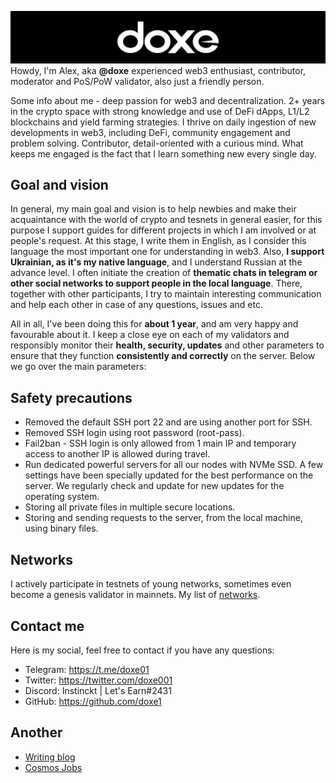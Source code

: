 ![doxe](https://github.com/doxe1/doxe1/blob/main/git-doxe.png)
Howdy, I'm Alex, aka **@doxe** experienced web3 enthusiast, contributor, moderator and PoS/PoW validator, also just a friendly person.

Some info about me - deep passion for web3 and decentralization. 2+ years in the crypto space with strong knowledge and use of DeFi dApps, L1/L2 blockchains and yield farming strategies. I thrive on daily ingestion of new developments in web3, including DeFi, community engagement and problem solving. Contributor, detail-oriented with a curious mind. What keeps me engaged is the fact that I learn something new every single day.

## Goal and vision

In general, my main goal and vision is to help newbies and make their acquaintance with the world of crypto and tesnets in general easier, for this purpose I support guides for different projects in which I am involved or at people's request. At this stage, I write them in English, as I consider this language the most important one for understanding in web3. Also, **I support Ukrainian, as it's my native language**, and I understand Russian at the advance level. I often initiate the creation of **thematic chats in telegram or other social networks to support people in the local language**. There, together with other participants, I try to maintain interesting communication and help each other in case of any questions, issues and etc.

All in all, I've been doing this for **about 1 year**, and am very happy and favourable about it. I keep a close eye on each of my validators and responsibly monitor their **health, security, updates** and other parameters to ensure that they function **consistently and correctly** on the server. Below we go over the main parameters:

## Safety precautions

- Removed the default SSH port 22 and are using another port for SSH.
- Removed SSH login using root password (root-pass).
- Fail2ban - SSH login is only allowed from 1 main IP and temporary access to another IP is allowed during travel.
- Run dedicated powerful servers for all our nodes with NVMe SSD. A few settings have been specially updated for the best performance on the server. We regularly check and update for new updates for the operating system.
- Storing all private files in multiple secure locations.
- Storing and sending requests to the server, from the local machine, using binary files.

## Networks

I actively participate in testnets of young networks, sometimes even become a genesis validator in mainnets. My list of [networks](https://github.com/doxe1/doxe1/blob/main/doxe.md).

## Contact me

Here is my social, feel free to contact if you have any questions:

- Telegram: https://t.me/doxe01
- Twitter: https://twitter.com/doxe001
- Discord: Instinckt | Let's Earn#2431
- GitHub: https://github.com/doxe1

## Another
- [Writing blog](https://www.notion.so/doxe/Alexander-doxe-80e16bfced1e4be2aec86a954c811e3b)
- [Cosmos Jobs](https://jobs.cosmos.network/contributor/alexander-qvf6w3u-community-moderator-manager-ukraine/)
